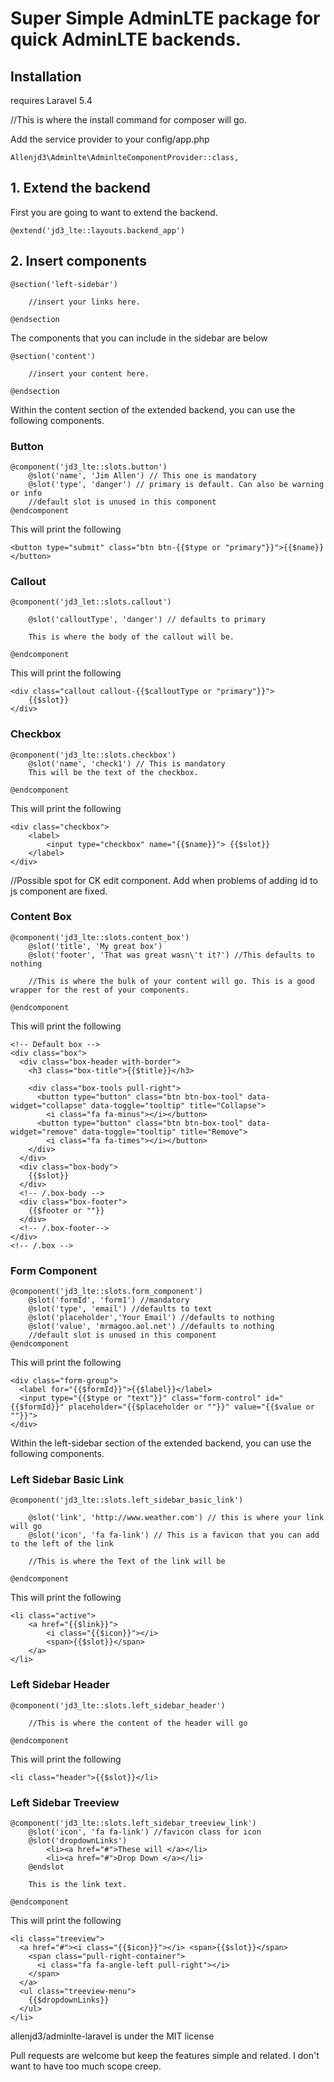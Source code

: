 # Super Simple AdminLTE package for quick AdminLTE backends. 

## Installation

requires Laravel 5.4

//This is where the install command for composer will go.

Add the service provider to your config/app.php

    Allenjd3\Adminlte\AdminlteComponentProvider::class,

## 1. Extend the backend

First you are going to want to extend the backend.

    @extend('jd3_lte::layouts.backend_app')

## 2. Insert components

	@section('left-sidebar')

		//insert your links here.

	@endsection

The components that you can include in the sidebar are below

    @section('content')

        //insert your content here.

    @endsection

Within the content section of the extended backend, you can use the following components.

### Button

    @component('jd3_lte::slots.button')
        @slot('name', 'Jim Allen') // This one is mandatory
        @slot('type', 'danger') // primary is default. Can also be warning or info
        //default slot is unused in this component
    @endcomponent

This will print the following

    <button type="submit" class="btn btn-{{$type or "primary"}}">{{$name}}</button>

### Callout

    @component('jd3_let::slots.callout')

    	@slot('calloutType', 'danger') // defaults to primary

    	This is where the body of the callout will be. 

    @endcomponent

This will print the following

	<div class="callout callout-{{$calloutType or "primary"}}">
		{{$slot}}
	</div>

### Checkbox

	@component('jd3_lte::slots.checkbox')
		@slot('name', 'check1') // This is mandatory
		This will be the text of the checkbox.

	@endcomponent

This will print the following

	<div class="checkbox">
		<label>
			<input type="checkbox" name="{{$name}}"> {{$slot}}
		</label>
	</div>

//Possible spot for CK edit component. Add when problems of adding id to js component are fixed.

### Content Box

	@component('jd3_lte::slots.content_box')
		@slot('title', 'My great box')
		@slot('footer', 'That was great wasn\'t it?') //This defaults to nothing

		//This is where the bulk of your content will go. This is a good wrapper for the rest of your components.

	@endcomponent

This will print the following

	<!-- Default box -->
	<div class="box">
	  <div class="box-header with-border">
	    <h3 class="box-title">{{$title}}</h3>

	    <div class="box-tools pull-right">
	      <button type="button" class="btn btn-box-tool" data-widget="collapse" data-toggle="tooltip" title="Collapse">
	        <i class="fa fa-minus"></i></button>
	      <button type="button" class="btn btn-box-tool" data-widget="remove" data-toggle="tooltip" title="Remove">
	        <i class="fa fa-times"></i></button>
	    </div>
	  </div>
	  <div class="box-body">
	    {{$slot}}
	  </div>
	  <!-- /.box-body -->
	  <div class="box-footer">
	    {{$footer or ""}}
	  </div>
	  <!-- /.box-footer-->
	</div>
	<!-- /.box -->

### Form Component

	@component('jd3_lte::slots.form_component')
		@slot('formId', 'form1') //mandatory
		@slot('type', 'email') //defaults to text
		@slot('placeholder','Your Email') //defaults to nothing
		@slot('value', 'mrmagoo.aol.net') //defaults to nothing
		//default slot is unused in this component
	@endcomponent

This will print the following

	<div class="form-group">
	  <label for="{{$formId}}">{{$label}}</label>
	  <input type="{{$type or "text"}}" class="form-control" id="{{$formId}}" placeholder="{{$placeholder or ""}}" value="{{$value or ""}}">
	</div>

Within the left-sidebar section of the extended backend, you can use the following components.

### Left Sidebar Basic Link

	@component('jd3_lte::slots.left_sidebar_basic_link')

		@slot('link', 'http://www.weather.com') // this is where your link will go
		@slot('icon', 'fa fa-link') // This is a favicon that you can add to the left of the link

		//This is where the Text of the link will be

	@endcomponent

This will print the following

	<li class="active">
		<a href="{{$link}}">
			<i class="{{$icon}}"></i> 
			<span>{{$slot}}</span>
		</a>
	</li>

### Left Sidebar Header

	@component('jd3_lte::slots.left_sidebar_header')

		//This is where the content of the header will go

	@endcomponent

This will print the following

	<li class="header">{{$slot}}</li>

### Left Sidebar Treeview

	@component('jd3_lte::slots.left_sidebar_treeview_link')
		@slot('icon', 'fa fa-link') //favicon class for icon
		@slot('dropdownLinks')
			<li><a href="#">These will </a></li>
			<li><a href="#">Drop Down </a></li>
		@endslot

		This is the link text.

	@endcomponent

This will print the following

	<li class="treeview">
	  <a href="#"><i class="{{$icon}}"></i> <span>{{$slot}}</span>
	    <span class="pull-right-container">
	      <i class="fa fa-angle-left pull-right"></i>
	    </span>
	  </a>
	  <ul class="treeview-menu">
	    {{$dropdownLinks}}
	  </ul>
	</li>

allenjd3/adminlte-laravel is under the MIT license

Pull requests are welcome but keep the features simple and related. I don't want to have too much scope creep.